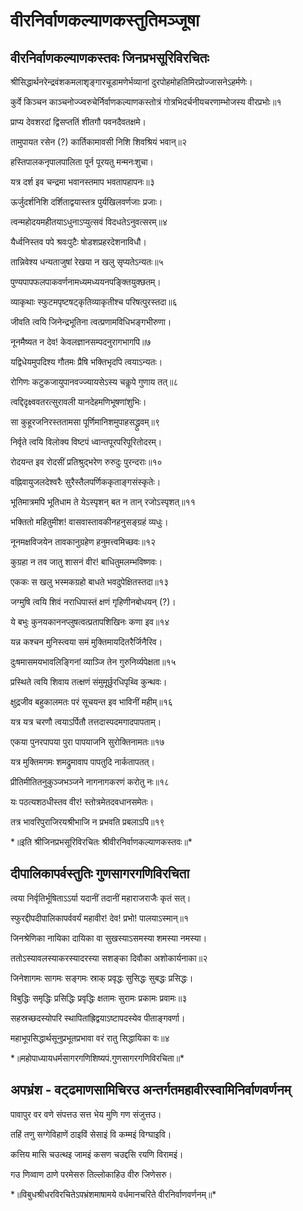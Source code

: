 # वीरनिर्वाणकल्याणकस्तुतिमञ्जूषा

## **वीरनिर्वाणकल्याणकस्तवः जिनप्रभसूरिविरचितः**

<p>श्रीसिद्धार्थनरेन्द्रवंशकमलाशृङ्गारचूडामणेर्भव्यानां दुरपोहमोहतिमिरप्रोज्जासनेऽहर्मणेः।
<p>कुर्वे किञ्चन काञ्चनोज्ज्वरुचेर्निर्वाणकल्याणकस्तोत्रं गोत्रभिदर्चनीयचरणाम्भोजस्य वीरप्रभोः॥१
<p>प्राप्य देवशरदां द्विसप्ततिं शीतगौ पवनदैवतक्षमे।
<p>तामुपायत रसेन (?) कार्तिकामावसी निशि शिवश्रियं भवान्॥२
<p>हस्तिपालकनृपालपालिता पूर्न पूरयतु मन्मनःशुचा।
<p>यत्र दर्श इव चन्द्रमा भवानस्तमाप भवतापहापनः॥३
<p>ऊर्जुदर्शनिशि दर्शिताद्वयास्तत्र पुर्यखिलवर्णजाः प्रजाः।
<p>त्वन्महोदयमहीतयाऽधुनाऽप्युत्सवं विदधतेऽनुवत्सरम्॥४
<p>यैर्ध्वनिस्तव पपे श्रवःपुटैः षोडशप्रहरदेशनाविधौ।
<p>तान्निवेश्य धन्यताजुषां रेखया न खलु सृप्यतेऽन्यतः॥५
<p>पुण्यपापफलपाकवर्णनामध्यमध्ययनपङ्क्तियुक्छतम्।
<p>व्याकृथाः स्फुटमपृष्टषट्कृतिव्याकृतीश्च परिषत्पुरस्तदा॥६
<p>जीवति त्वयि जिनेन्द्रभूतिना त्वत्प्रणामविधिभङ्गभीरुणा।
<p>नूनमैष्यत न देव! केवलज्ञानसम्पदनुरागभागपि॥७
<p>यद्विधेयमुपदिश्य गौतमः प्रैषि भक्तिभृदपि त्वयाऽन्यतः।
<p>रोगिणः कटुकजायुपानवज्ज्यायसेऽस्य चकॢपे गुणाय तत्॥८
<p>त्वद्दिदृक्ष्ववतरत्सुरावली यानदेहमणिभूषणांशुभिः।
<p>सा कुहूरजनिरस्ततामसा पूर्णिमानिशमुपाहसद्ध्रुवम्॥९
<p>निर्वृते त्वयि विलोक्य विष्टपं ध्वान्तपूरपरिपूरितोदरम्।
<p>रोदयन्त इव रोदसीं प्रतिश्रुद्भरेण रुरुदुः पुरन्दराः॥१०
<p>वह्निवायुजलदेश्वरैः सुरैस्तैलपर्णिककृताङ्गसंस्कृतेः।
<p>भूतिमात्रमपि भूतिधाम ते येऽस्पृशन् बत न तान् रजोऽस्पृशत्॥११
<p>भक्तितो महितुमीश! वासवास्तावकीनहनुसङ्ग्रहं व्यधुः।
<p>नूनमक्षविजयेन तावकानुग्रहेण हनुमत्त्वमिच्छवः॥१२
<p>कुग्रहा न तव जातु शासनं वीर! बाधितुमलम्भविष्णवः।
<p>एककः स खलु भस्मकग्रहो बाधते भवदुपेक्षितस्तदा॥१३
<p>जग्मुषि त्वयि शिवं नराधिपास्तं क्षणं गृहिणीनबोधयन् (?)।
<p>ये बभुः कुनयकाननप्लुषत्वत्प्रतापशिखिनः कणा इव॥१४
<p>यन्न कश्चन मुनिस्त्वया समं मुक्तिमायदितरैर्जिनैरिव।
<p>दुःषमासमयभावलिङ्गिनां व्याञ्जि तेन गुरुनिर्व्यपेक्षता॥१५
<p>प्रस्थिते त्वयि शिवाय तत्क्षणं संमुमूर्छुरधिपृथ्वि कुन्थवः।
<p>क्षुद्रजीव बहुकालमतः परं सूचयन्त इव भाविनीं महीम्॥१६
<p>यत्र यत्र चरणौ त्वयाऽर्पितौ तत्तदास्पदमगादपापताम्।
<p>एकया पुनरपापया पुरा पापयाजनि सुरोक्तिनामतः॥१७
<p>यत्र मुक्तिमगमः शमद्रुमावाप पापतुदि नार्कतापतत्।
<p>प्रीतिमीतितनुकुञ्जभञ्जने नागनागकरणं करोतु नः॥१८
<p>यः पठत्यशठधीस्तव वीर! स्तोत्रमेतदवधानसमेतः।
<p>तत्र भावरिपुराजिरयश्रीभाजि न प्रभवति प्रबलाऽपि॥१९
<p>*॥इति श्रीजिनप्रभसूरिविरचितः श्रीवीरनिर्वाणकल्याणकस्तवः॥*

## दीपालिकापर्वस्तुतिः गुणसागरगणिविरचिता

<p>त्वया निर्वृतिर्भूषिताऽऽर्या यदानीं तदानीं महाराजराजैः कृतं सत्।
<p>स्फुरद्दीपदीपालिकापर्ववर्यं महावीर! देव! प्रभो! पालयाऽस्मान्॥१
<p>जिनश्रेणिका नायिका दायिका वा सुखस्याऽसमस्या शमस्या नमस्या।
<p>ततोऽस्यावलस्याकरस्यादरस्या सशङ्का दिवौका अशोकार्यनाका॥२
<p>जिनेशागमः सागमः सङ्गमः स्राक् प्रवृद्धः सुसिद्धः सुबद्धः प्रसिद्धः।
<p>विबुद्धिः समृद्धिः प्रसिद्धिः प्रवृद्धिः क्षतामः सुरामः प्रकामः प्रवामः॥३
<p>सहस्रच्छदस्योपरि स्थापितांह्रिद्वयाऽष्टापदस्येव पीताङ्गवर्णा।
<p>महाभूपसिद्धार्थसूनुप्रभूतप्रभावा वरं रातु सिद्धायिका वः॥४
<p>*॥महोपाध्यायधर्मसागरगणिशिष्यपं.गुणसागरगणिविरचिता॥*

## अपभ्रंश - वट्ढमाणसामिचिरउ अन्तर्गतमहावीरस्वामिनिर्वाणवर्णनम्

<p>पावापुर वर वणे संपत्तउ सत्त भेय मुणि गण संजुत्तउ।
<p>तहिं तणु सग्गेविहाणें ठाइविं सेसाइं वि कम्मइं विग्घाइवि।
<p>कत्तिय मासि चउत्थइ जामइं कसण चउद्दसि रयणि विरामइं।
<p>गउ णिव्वाण ठाणे परमेसरु तिल्लोकाहिउ वीरु जिणेसरु।
<p>*॥विबुधश्रीधरविरचितेऽपभ्रंशमाषामये वर्धमानचरिते वीरनिर्वाणवर्णनम्॥*
